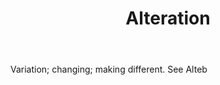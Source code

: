 ---
title: Alteration
letter: A
permalink: "/definitions/alteration.html"
body: Variation; changing; making different. See Alteb
published_at: '2018-07-07'
source: Black's Law Dictionary
layout: post
---